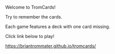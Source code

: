 Welcome to TromCards!

Try to remember the cards.  

Each game features a deck with one card missing.  

Click link below to play!

https://briantrommater.github.io/tromcards/
